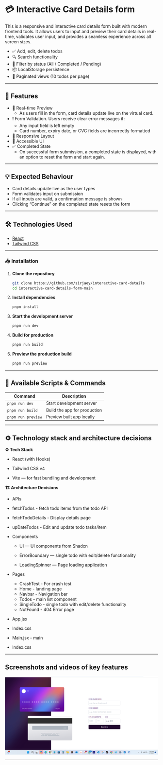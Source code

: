 # 💳 Interactive Card Details form

This is a responsive and interactive card details form built with modern frontend tools. It allows users to input and preview their card details in real-time, validates user input, and provides a seamless experience across all screen sizes.

- ✅ Add, edit, delete todos
- 🔍 Search functionality
- 📂 Filter by status (All / Completed / Pending)
- 📦 LocalStorage persistence
- 📄 Paginated views (10 todos per page)

---

## 📌 Features

- 🔄 Real-time Preview
  - As users fill in the form, card details update live on the virtual card. 
- ❗ Form Validation. 
    Users receive clear error messages if:
    - Any input field is left empty
    - Card number, expiry date, or CVC fields are incorrectly formatted
- 📱 Responsive Layout
- 🧠 Accessible UI
- ✅ Completed State
  - On successful form submission, a completed state is displayed, with an option to reset the form and start again.

---

## 💡 Expected Behaviour

- Card details update live as the user types
- Form validates input on submission
- If all inputs are valid, a confirmation message is shown
- Clicking “Continue” on the completed state resets the form

---

## 🛠️ Technologies Used

- [React](https://reactjs.org/)
- [Tailwind CSS](https://tailwindcss.com/)

---

### 📥 Installation

1. **Clone the repository**
   ```bash
   git clone https://github.com/sirjaey/interactive-card-details
   cd interactive-card-details-form-main
   ```
2. **Install dependencies**
   ```bash
   pnpm install
   ```
3. **Start the development server**
   ```bash
   pnpm run dev
   ```
4. **Build for production**
   ```bash
   pnpm run build
   ```
5. **Preview the production build**
   ```bash
   pnpm run preview
   ```

---

## 🧰 Available Scripts & Commands

| Command           | Description                  |
| ----------------- | ---------------------------- |
| `pnpm run dev`     | Start development server     |
| `pnpm run build`   | Build the app for production |
| `pnpm run preview` | Preview built app locally    |

---

## ⚙️ Technology stack and architecture decisions

**⚙️ Tech Stack**

- React (with Hooks)

- Tailwind CSS v4

- Vite — for fast bundling and development

**🏗️ Architecture Decisions**

- APIs
- fetchTodos - fetch todo items from the todo API
- fetchTodoDetails - Display details page
- upDateTodos - Edit and update todo tasks/item

- Components

  - UI — UI components from Shadcn

  - ErrorBoundary — single todo with edit/delete functionality

  - LoadingSpinner — Page loading application

- Pages
  - CrashTest - For crash test
  - Home - landing page
  - Navbar - Navigation bar
  - Todos - main list component
  - SingleTodo - single todo with edit/delete functionality
  - NotFound - 404 Error page
- App.jsx
- Index.css
- Main.jsx - main
- Index.css

---

## Screenshots and videos of key features

![Home page screenshot](./public/images/screenshot.png)

---

